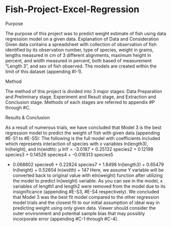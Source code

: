 # Fish-Project-Excel-Regression

Purpose


The purpose of this project was to predict weight estimate of fish using data regression model on
a given data.
Explanation of Data and Consideration
Given data contains a spreadsheet with collection of observation of fish identified by its
observation number, type of species, weight in grams, lengths measured in cm of 3 different
alignments, maximum height in percent, and width measured in percent, both based of
measurement “Length 3”, and sex of fish observed. The models are created within the limit of this
dataset (appending #I-1).


Method


The method of this project is divided into 3 major stages: Data Preparation and Preliminary stage,
Experiment and Result stage, and Extraction and Conclusion stage. Methods of each stages are
referred to appendix #P through #C.


Results & Conclusion


As a result of numerous trials, we have concluded that Model 3 is the best regression model to
predict the weight of fish with given data (appending #E-S1 to #E-S5):
The following is the full model with coefficients included which represents interaction of species
with x variables ln(length3), ln(height), and ln(width):
μ lnY = -3.0187 + 0.25132 species2 + 0.12198 species3 + 0.14526 species4 + -0.018313 species5
+ 0.068802 species6 + 0.22824 species7 + 1.8498 ln(length3) + 0.65479 ln(height) + 0.52604
ln(width) + 147
Here, we assume Y variable will be converted back to original value with eln(weight) function after
utilizing the model to predict ln(weight) variable. As you can see in the model, x variables of
length1 and length2 were removed from the model due to its insignificance (appending #E-S3,
#E-S4 respectively).
We concluded that Model 3 was the best fit model compared to the other regression model trials
and the closest fit to our initial assumption of ideal way in predicting weight using only given data.
Viewer should consider the outer environment and potential sample bias that may possibly
incorporate error (appending #C-1 through #C-4).
